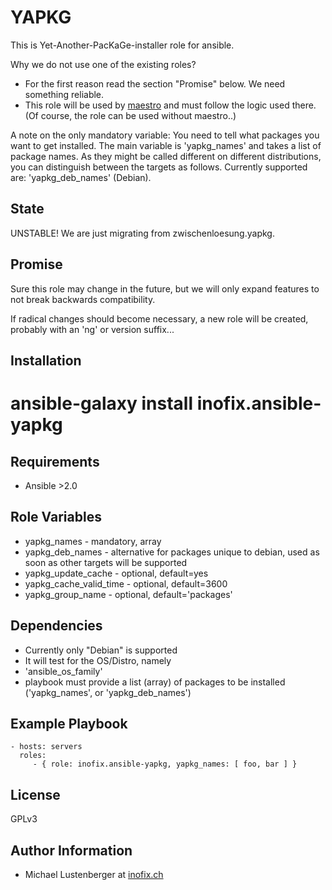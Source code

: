 YAPKG
=====

This is Yet-Another-PacKaGe-installer role for ansible.

Why we do not use one of the existing roles?

* For the first reason read the section "Promise" below. We need something reliable.
* This role will be used by [maestro](https://github.com/inofix/maestro) and must follow the logic used there. (Of course, the role can be used without maestro..)

A note on the only mandatory variable: You need to tell what packages you want to get installed.
The main variable is 'yapkg\_names' and takes a list of package names. As they might be called different
on different distributions, you can distinguish between the targets as follows. Currently supported are:
'yapkg\_deb\_names' (Debian).

State
-----

UNSTABLE! We are just migrating from zwischenloesung.yapkg.


Promise
-------

Sure this role may change in the future, but we will only expand features to not break backwards compatibility.

If radical changes should become necessary, a new role will be created, probably with an 'ng' or version suffix...


Installation
------------

 # ansible-galaxy install inofix.ansible-yapkg

Requirements
------------

* Ansible >2.0

Role Variables
--------------

* yapkg\_names - mandatory, array
 * yapkg\_deb\_names - alternative for packages unique to debian, used as soon as other targets will be supported
* yapkg\_update\_cache - optional, default=yes
* yapkg\_cache\_valid\_time - optional, default=3600
* yapkg\_group\_name - optional, default='packages'

Dependencies
------------

* Currently only "Debian" is supported
* It will test for the OS/Distro, namely
 * 'ansible\_os\_family'
* playbook must provide a list (array) of packages to be installed ('yapkg\_names', or 'yapkg\_deb\_names')

Example Playbook
----------------

    - hosts: servers
      roles:
         - { role: inofix.ansible-yapkg, yapkg_names: [ foo, bar ] }

License
-------

GPLv3

Author Information
------------------

* Michael Lustenberger at [inofix.ch](http://www.inofix.ch)
